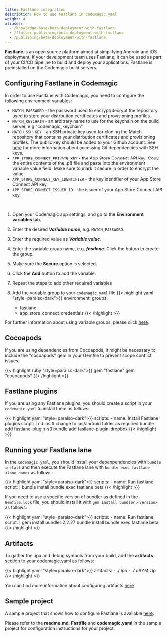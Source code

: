 ```yaml
---
title: Fastlane integration
description: How to use Fastlane in codemagic.yaml
weight: 4
aliases:
  - /knowledge-base/beta-deployment-with-fastlane
  - /flutter-publishing/beta-deployment-with-fastlane
  - /publishing/beta-deployment-with-fastlane
---
```


**Fastlane** is an open source platform aimed at simplifying Android and iOS deployment. If your development team uses Fastlane, it can be used as part of your CI/CD pipeline to build and deploy your applications. Fastlane is preinstalled on the Codemagic build servers.

## Configuring Fastlane in Codemagic

In order to use Fastlane with Codemagic, you need to configure the following environment variables: 

- `MATCH_PASSWORD` - the password used to encrypt/decrypt the repository used to store your distrbution certificates and provisioning profiles.
- `MATCH_KEYCHAIN` - an arbitrary name to use for the keychain on the build server, e.g "codemagic_keychain"
- `MATCH_SSH_KEY` - an SSH private key used for cloning the Match repository that contains your distrbution certificates and provisioning profiles. The public key should be added to your Github account. See [here](https://docs.codemagic.io/configuration/access-private-git-submodules/) for more information about accessing Git dependencies with SSH keys.
- `APP_STORE_CONNECT_PRIVATE_KEY` - the App Store Connect API key. Copy the entire contents of the .p8 file and paste into the environment variable value field. Make sure to mark it secure in order to encrypt the value. 
- `APP_STORE_CONNECT_KEY_IDENTIFIER` - the key identifier of your App Store Connect API key.
- `APP_STORE_CONNECT_ISSUER_ID` - the issuer of your App Store Connect API key.

<br>

1. Open your Codemagic app settings, and go to the **Environment variables** tab.
2. Enter the desired **_Variable name_**, e.g. `MATCH_PASSWORD`.
3. Enter the required value as **_Variable value_**.
4. Enter the variable group name, e.g. **_fastlane_**. Click the button to create the group.
5. Make sure the **Secure** option is selected.
6. Click the **Add** button to add the variable.
7. Repeat the steps to add other required variables

8. Add the variable group to your `codemagic.yaml` file
{{< highlight yaml "style=paraiso-dark">}}
  environment:
    groups:
      - fastlane
      - app_store_connect_credentials
{{< /highlight >}}


For further information about using variable groups, please click [here](https://docs.codemagic.io/variables/environment-variable-groups/).


## Cocoapods

If you are using dependencies from Cocoapods, it might be necessary to include the "cocoapods" gem in your Gemfile to prevent scope conflict issues. 

{{< highlight ruby "style=paraiso-dark">}}
  gem "fastlane"
  gem "cocoapods"
{{< /highlight >}}


## Fastlane plugins

If you are using any Fastlane plugins, you should create a script in your `codemagic.yaml` to install them as follows:

{{< highlight yaml "style=paraiso-dark">}}
  scripts:
    - name: Install Fastlane plugins
      script: | 
        cd ios     # change to ios/android folder as required
        bundle add fastlane-plugin-s3
        bundle add fasllane-plugin-dropbox
{{< /highlight >}}


## Running your Fastlane lane

In the `codemagic.yaml`, you should install your depenpendencies with `bundle install` and then execute the Fastlane lane with `bundle exec fastlane <lane_name>` as follows:

{{< highlight yaml "style=paraiso-dark">}}
  scripts:
    - name: Run fastlane
      script: | 
        bundle install
        bundle exec fastlane beta
{{< /highlight >}}


If you need to use a specific version of bundler as defined in the `Gemfile.lock` file, you should install it with `gem install bundler:<version>` as follows:

{{< highlight yaml "style=paraiso-dark">}}
  scripts:
    - name: Run fastlane
      script: | 
        gem install bundler:2.2.27
        bundle install
        bundle exec fastlane beta
{{< /highlight >}}


## Artifacts

To gather the .ipa and debug symbols from your build, add the **artifacts** section to your codemagic.yaml as follows:

{{< highlight yaml "style=paraiso-dark">}}
    artifacts:
      - ./*.ipa
      - ./*.dSYM.zip      
{{< /highlight >}}


You can find more information about configuring artifacts [here](../yaml-basic-configuration/yaml-getting-started#artifacts)


## Sample project

A sample project that shows how to configure Fastlane is available [here](https://github.com/codemagic-ci-cd/codemagic-sample-projects/tree/main/integrations/fastlane-integration-demo-project).

Please refer to the **readme.md**, **Fastfile** and **codemagic.yaml** in the sample project for configuration instructions for your project.
